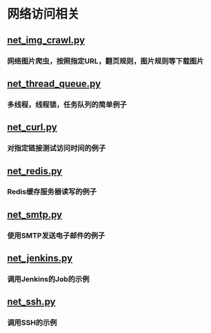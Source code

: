 # 网络访问相关

## [net_img_crawl.py](net_img_crawl.py)
### 网络图片爬虫，按照指定URL，翻页规则，图片规则等下载图片

## [net_thread_queue.py](net_thread_queue.py)
### 多线程，线程锁，任务队列的简单例子

## [net_curl.py](net_curl.py)
### 对指定链接测试访问时间的例子

## [net_redis.py](net_redis.py)
### Redis缓存服务器读写的例子

## [net_smtp.py](net_smtp.py)
### 使用SMTP发送电子邮件的例子

## [net_jenkins.py](net_jenkins.py)
### 调用Jenkins的Job的示例

## [net_ssh.py](net_ssh.py)
### 调用SSH的示例
